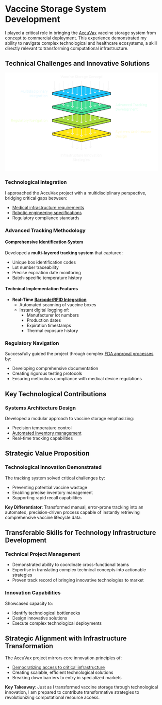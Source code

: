 # Vaccine Storage System Development

I played a critical role in bringing the [AccuVax](../physics/high_frequency_waves.md) vaccine storage system from concept to commercial deployment. This experience demonstrated my ability to navigate complex technological and healthcare ecosystems, a skill directly relevant to transforming computational infrastructure.

## Technical Challenges and Innovative Solutions

![Vaccine Storage](../../../IMAGES/VACCINE_STORAGE.png)

### **Technological Integration**

I approached the AccuVax project with a multidisciplinary perspective, bridging critical gaps between:

* [Medical infrastructure requirements](../../ENCYCLOPEDIA/sustainable_development.md)
* [Robotic engineering specifications](broken-reference)
* Regulatory compliance standards

### **Advanced Tracking Methodology**

#### **Comprehensive Identification System**

Developed a **multi-layered tracking system** that captured:

* Unique box identification codes
* Lot number traceability
* Precise expiration date monitoring
* Batch-specific temperature history

#### **Technical Implementation Features**

* **Real-Time** [**Barcode/RFID Integration**](cost_per_flop.md)
  * Automated scanning of vaccine boxes
  * Instant digital logging of:
    * Manufacturer lot numbers
    * Production dates
    * Expiration timestamps
    * Thermal exposure history

### **Regulatory Navigation**

Successfully guided the project through complex [FDA approval processes](broken-reference) by:

* Developing comprehensive documentation
* Creating rigorous testing protocols
* Ensuring meticulous compliance with medical device regulations

## Key Technological Contributions

### **Systems Architecture Design**

Developed a modular approach to vaccine storage emphasizing:

* Precision temperature control
* [Automated inventory management](../../ENCYCLOPEDIA/x_analysis.md)
* Real-time tracking capabilities

## Strategic Value Proposition

### **Technological Innovation Demonstrated**

The tracking system solved critical challenges by:

* Preventing potential vaccine wastage
* Enabling precise inventory management
* Supporting rapid recall capabilities

**Key Differentiator**: Transformed manual, error-prone tracking into an automated, precision-driven process capable of instantly retrieving comprehensive vaccine lifecycle data.

## Transferable Skills for Technology Infrastructure Development

### **Technical Project Management**

* Demonstrated ability to coordinate cross-functional teams
* Expertise in translating complex technical concepts into actionable strategies
* Proven track record of bringing innovative technologies to market

### **Innovation Capabilities**

Showcased capacity to:

* Identify technological bottlenecks
* Design innovative solutions
* Execute complex technological deployments

## Strategic Alignment with Infrastructure Transformation

The AccuVax project mirrors core innovation principles of:

* [Democratizing access to critical infrastructure](../../ENCYCLOPEDIA/accessibility.md)
* Creating scalable, efficient technological solutions
* Breaking down barriers to entry in specialized markets

**Key Takeaway**: Just as I transformed vaccine storage through technological innovation, I am prepared to contribute transformative strategies to revolutionizing computational resource access.
